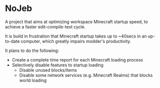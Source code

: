 # NoJeb

A project that aims at optimizing workspace Minecraft startup speed, to achieve a faster edit-compile-test cycle.

It is build in frustration that Minecraft startup takes up to ~40secs in an up-to-date computer, which greatly impairs modder's productivity.

It plans to do the following:

* Create a complete time report for each Minecraft loading process
* Selectively disable features to startup loading
    * Disable unused blocks/items
    * Disable some network services (e.g. Minecraft Realms) that blocks world loading

